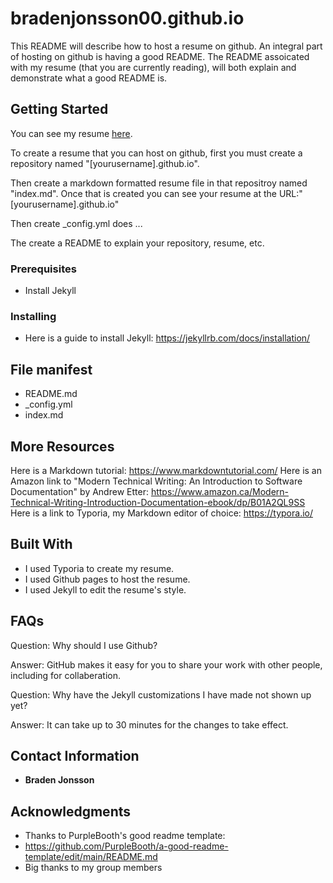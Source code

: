 # bradenjonsson00.github.io

This README will describe how to host a resume on github. An integral part of hosting on github is having a good README. The README assoicated with my resume (that you are currently reading), will both explain and demonstrate what a good README is.

## Getting Started

You can see my resume [here](bradenjonsson00.github.io).

To create a resume that you can host on github, first you must create a repository named "[yourusername].github.io".

Then create a markdown formatted resume file in that repositroy named "index.md". Once that is created you can see your resume at the URL:"[yourusername].github.io"

Then create \_config.yml does ...

The create a README to explain your repository, resume, etc.

### Prerequisites

 - Install Jekyll

### Installing

 - Here is a guide to install Jekyll: https://jekyllrb.com/docs/installation/

## File manifest

 - README.md
 - _config.yml
 - index.md

## More Resources

Here is a Markdown tutorial: https://www.markdowntutorial.com/
Here is an Amazon link to "Modern Technical Writing: An Introduction to Software Documentation" by Andrew Etter:  https://www.amazon.ca/Modern-Technical-Writing-Introduction-Documentation-ebook/dp/B01A2QL9SS
Here is a link to Typoria, my Markdown editor of choice: https://typora.io/

## Built With

 - I used Typoria to create my resume.
 - I used Github pages to host the resume.
 - I used Jekyll to edit the resume's style.

## FAQs

Question: Why should I use Github?

Answer: GitHub makes it easy for you to share your work with other people, including for collaberation.

Question: Why have the Jekyll customizations I have made not shown up yet?

Answer: It can take up to 30 minutes for the changes to take effect.

## Contact Information

 - **Braden Jonsson**

## Acknowledgments
 - Thanks to PurpleBooth's good readme template:
 - https://github.com/PurpleBooth/a-good-readme-template/edit/main/README.md
 - Big thanks to my group members
